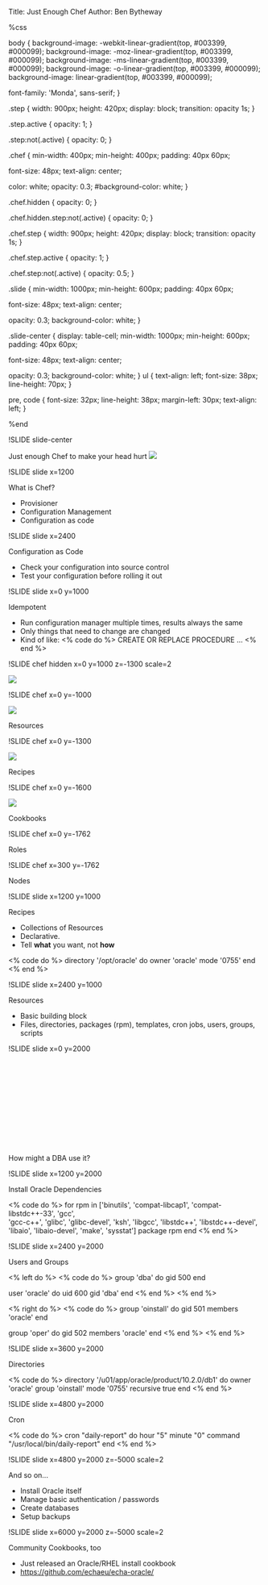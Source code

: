 Title: Just Enough Chef
Author: Ben Bytheway

%css

body {
  background-image: -webkit-linear-gradient(top, #003399, #000099);
  background-image:    -moz-linear-gradient(top, #003399, #000099);
  background-image:     -ms-linear-gradient(top, #003399, #000099);
  background-image:      -o-linear-gradient(top, #003399, #000099);
  background-image:         linear-gradient(top, #003399, #000099);

  font-family: 'Monda', sans-serif;
}


.step {
  width: 900px;
  height: 420px;
  display: block;
  transition: opacity 1s;
}

.step.active {
  opacity: 1;
}

.step:not(.active) {
      opacity: 0;
}


.chef {
  min-width: 400px;
  min-height: 400px;
  padding: 40px 60px;

  font-size: 48px;
  text-align: center;

  color: white;
  opacity: 0.3;
  #background-color: white;
}

.chef.hidden {
  opacity: 0;
}

.chef.hidden.step:not(.active) {
      opacity: 0;
}

.chef.step {
  width: 900px;
  height: 420px;
  display: block;
  transition: opacity 1s;
}

.chef.step.active {
  opacity: 1;
}

.chef.step:not(.active) {
      opacity: 0.5;
}

.slide {
  min-width: 1000px;
  min-height: 600px;
  padding: 40px 60px;

  font-size: 48px;
  text-align: center;

  opacity: 0.3;
  background-color: white;
}

.slide-center {
  display: table-cell;
  min-width: 1000px;
  min-height: 600px;
  padding: 40px 60px;

  font-size: 48px;
  text-align: center;

  opacity: 0.3;
  background-color: white;
}
ul {
  text-align: left;
  font-size: 38px;
  line-height: 70px;
}

pre, code {
  font-size: 32px;
  line-height: 38px;
  margin-left: 30px;
  text-align: left;
}

%end

!SLIDE slide-center
<link href='http://fonts.googleapis.com/css?family=Monda:400,700' rel='stylesheet' type='text/css'>
Just enough Chef to make your head hurt

<img src="images/chef-logo.png" style="max-height: 300px; max-width:800px;">

!SLIDE slide x=1200

What is Chef?

* Provisioner
* Configuration Management
* Configuration as code

!SLIDE slide x=2400

Configuration as Code

* Check your configuration into source control
* Test your configuration before rolling it out

!SLIDE slide x=0 y=1000

Idempotent

* Run configuration manager multiple times, results always the same
* Only things that need to change are changed
* Kind of like:
<% code do %>
CREATE OR REPLACE PROCEDURE ...
<% end %>

!SLIDE chef hidden x=0 y=1000 z=-1300 scale=2

<img src="images/worked-in-dev.png" style="min-width: 600px;">

!SLIDE chef x=0 y=-1000

![](images/uparrow.png)

Resources

!SLIDE chef x=0 y=-1300

![](images/uparrow.png)

Recipes

!SLIDE chef x=0 y=-1600

![](images/uparrow.png)

Cookbooks

!SLIDE chef x=0 y=-1762

Roles

!SLIDE chef x=300 y=-1762

Nodes

!SLIDE slide x=1200 y=1000

Recipes

* Collections of Resources
* Declarative.
* Tell **what** you want, not **how**

<% code do %>
directory '/opt/oracle' do
  owner 'oracle'
  mode '0755'
end
<% end %>

!SLIDE slide x=2400 y=1000

Resources

* Basic building block
* Files, directories, packages (rpm), templates, cron jobs, users, groups, scripts

!SLIDE slide x=0 y=2000

<p style="margin-top: 200px;">
  How might a DBA use it?
</p>

!SLIDE slide x=1200 y=2000

Install Oracle Dependencies

<% code do %>
for rpm in ['binutils', 'compat-libcap1', 
            'compat-libstdc++-33', 'gcc',  
            'gcc-c++', 'glibc', 'glibc-devel', 
            'ksh', 'libgcc', 'libstdc++', 
            'libstdc++-devel', 'libaio', 
            'libaio-devel', 'make', 'sysstat']
  package rpm
end
<% end %>

!SLIDE slide x=2400 y=2000

Users and Groups

<% left do %>
<% code do %>
group 'dba' do
  gid 500
end


user 'oracle' do
  uid 600
  gid 'dba'
end
<% end %>
<% end %>

<% right do %>
<% code do %>
group 'oinstall' do
  gid 501
  members 'oracle'
end

group 'oper' do
  gid 502
  members 'oracle'
end
<% end %>
<% end %>

!SLIDE slide x=3600 y=2000

Directories

<% code do %>
  directory '/u01/app/oracle/product/10.2.0/db1' do
    owner 'oracle'
    group 'oinstall'
    mode '0755'
    recursive true
  end
<% end %>

!SLIDE slide x=4800 y=2000 

Cron

<% code do %>
cron "daily-report" do
  hour "5"
  minute "0"
  command "/usr/local/bin/daily-report"
end
<% end %>

!SLIDE slide x=4800 y=2000 z=-5000 scale=2

And so on...

* Install Oracle itself
* Manage basic authentication / passwords
* Create databases
* Setup backups

!SLIDE slide x=6000 y=2000 z=-5000 scale=2

Community Cookbooks, too

* Just released an Oracle/RHEL install cookbook
* https://github.com/echaeu/echa-oracle/
